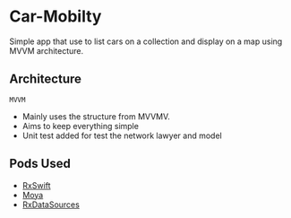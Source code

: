 # Car-Mobilty

Simple app that use to list cars on a collection and display on a map using MVVM architecture.

## Architecture

``MVVM``

- Mainly uses the structure from MVVMV.
- Aims to keep everything simple
- Unit test added for test the network lawyer and model

## Pods Used

- [RxSwift](https://github.com/ReactiveX/RxSwift)
- [Moya](https://github.com/Moya/Moya)
- [RxDataSources](https://github.com/RxSwiftCommunity/RxDataSources)

